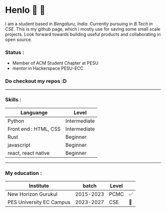 
# Henlo 👋 🦀 

I am a student based in _Bengaluru, India_. Currently pursuing in _B.Tech in CSE_. This is my github page, which i mostly use for saving some small scale projects. Look forward towards building useful products and collaborating in open source.

### Status : 
 - Member of ACM Student Chapter at PESU
 - mentor in Hackerspace PESU-ECC

### Do checkout my repos :D

---
### Skills :
|Languange|Level|
|---|---|
|Python|Intermediate|
|Front end : HTML, CSS|Intermediate|
|Rust|Beginner|
|javascript|Beginner|
|react, react native|Beginner|

---

### My education :
|  Institute|  batch|Level||
|--|--|--|--|
| New Horizon Gurukul | 2015-2023 |PCMC|✅|
| PES University EC Campus | 2023-2027 |CSE|👋|
